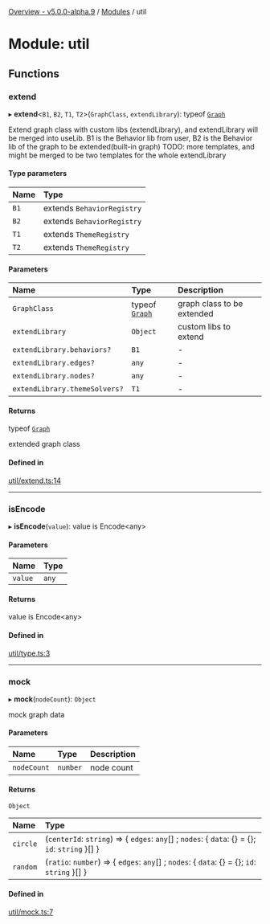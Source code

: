 [Overview - v5.0.0-alpha.9](../README.md) / [Modules](../modules.md) / util

# Module: util

## Functions

### extend

▸ **extend**<`B1`, `B2`, `T1`, `T2`\>(`GraphClass`, `extendLibrary`): typeof [`Graph`](../classes/graph-Graph.md)

Extend graph class with custom libs (extendLibrary), and extendLibrary will be merged into useLib.
B1 is the Behavior lib from user, B2 is the Behavior lib of the graph to be extended(built-in graph)
TODO: more templates, and might be merged to be two templates for the whole extendLibrary

#### Type parameters

| Name | Type |
| :------ | :------ |
| `B1` | extends `BehaviorRegistry` |
| `B2` | extends `BehaviorRegistry` |
| `T1` | extends `ThemeRegistry` |
| `T2` | extends `ThemeRegistry` |

#### Parameters

| Name | Type | Description |
| :------ | :------ | :------ |
| `GraphClass` | typeof [`Graph`](../classes/graph-Graph.md) | graph class to be extended |
| `extendLibrary` | `Object` | custom libs to extend |
| `extendLibrary.behaviors?` | `B1` | - |
| `extendLibrary.edges?` | `any` | - |
| `extendLibrary.nodes?` | `any` | - |
| `extendLibrary.themeSolvers?` | `T1` | - |

#### Returns

typeof [`Graph`](../classes/graph-Graph.md)

extended graph class

#### Defined in

[util/extend.ts:14](https://github.com/antvis/G6/blob/f5420ab2ac/packages/g6/src/util/extend.ts#L14)

___

### isEncode

▸ **isEncode**(`value`): value is Encode<any\>

#### Parameters

| Name | Type |
| :------ | :------ |
| `value` | `any` |

#### Returns

value is Encode<any\>

#### Defined in

[util/type.ts:3](https://github.com/antvis/G6/blob/f5420ab2ac/packages/g6/src/util/type.ts#L3)

___

### mock

▸ **mock**(`nodeCount`): `Object`

mock graph data

#### Parameters

| Name | Type | Description |
| :------ | :------ | :------ |
| `nodeCount` | `number` | node count |

#### Returns

`Object`

| Name | Type |
| :------ | :------ |
| `circle` | (`centerId`: `string`) => { `edges`: `any`[] ; `nodes`: { `data`: {} = {}; `id`: `string`  }[]  } |
| `random` | (`ratio`: `number`) => { `edges`: `any`[] ; `nodes`: { `data`: {} = {}; `id`: `string`  }[]  } |

#### Defined in

[util/mock.ts:7](https://github.com/antvis/G6/blob/f5420ab2ac/packages/g6/src/util/mock.ts#L7)
